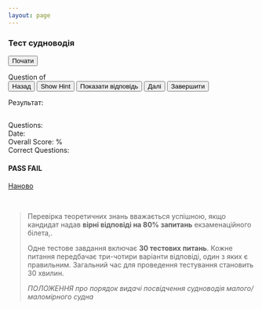 ```yaml
---
layout: page
---
```


<link rel="stylesheet" href="/css/jsQuizEngine.css" />
<style type="text/css">
    .quiz .question:after {
        content: "Запитання № " attr(number);
        color: #828282;
    }
</style>

<script src="/js/jquery-1.11.2.js"></script>
<script src="/js/knockout-2.2.1.js"></script>
<script src="/js/bootstrap.min.js"></script>
<script src="/js/jsQuizEngine.js"></script>
<script>
    var quizEngine = null;
    var quizUrl = '/quiz/test.xml';
    $(function () {
        quizEngine = jsQuizEngine($('#jsQuizEngine'), { quizUrl: quizUrl });
    });
</script>

<section class="container" id="test">
    <div id="jsQuizEngine">
        <section id="title" data-bind="visible: !quizStarted()">
            <div class="jumbotron">
                <h1>Тест судноводія</h1>
                <p data-bind="text: quizSubTitle"></p>
                <p><button class="btn btn-primary btn-lg" data-bind="click: startQuiz">Почати</button></p>
            </div>
        </section>
        <section class="quiz" data-bind="visible: quizStarted() &amp;&amp; !quizComplete()">
            <div>Question <span data-bind="text: currentQuestionIndex"></span> of <span data-bind="text: questionCount"></span></div>
            <div class="progress">
                <div class="progress-bar" role="progressbar" aria-valuenow="0" aria-valuemin="0" aria-valuemax="100" data-bind="attr: { 'aria-valuenow': currentProgress }, style: { width: currentProgress() + '%' }"></div>
            </div>
            <button class="btn btn-default" data-bind="click: movePreviousQuestion, disable: currentQuestionIsFirst">Назад</button>
            <button class="btn btn-default" data-bind="click: showCurrentQuestionHint, visible: currentQuestionHasHint()">Show Hint</button>
            <button class="btn btn-default" data-bind="click: showCurrentQuestionAnswer">Показати відповідь</button>
            <button class="btn btn-primary" data-bind="click: moveNextQuestion, disable: currentQuestionIsLast, visible: !currentQuestionIsLast()">Далі</button>
            <button class="btn btn-primary" data-bind="click: calculateScore, visible: currentQuestionIsLast">Завершити</button>
            <div class="question-pool"></div>
        </section>
        <section class="score" data-bind="visible: quizComplete">
            <p>Результат:</p>
            <h2 data-bind="text: quizTitle"></h2>
            <h3 data-bind="text: quizSubTitle"></h3>
            <div>Questions: <span data-bind="text: questionCount"></span></div>
            <div>Date: <span data-bind="text: calculatedScoreDate"></span></div>
            <div>Overall Score: <span data-bind="text: calculatedScore"></span>%</div>
            <div>Correct Questions: <span data-bind="text: totalQuestionsCorrect"></span></div>
            <div class="progress">
                <div class="progress-bar" role="progressbar" aria-valuenow="0" aria-valuemin="0" aria-valuemax="100" data-bind="attr: { 'aria-valuenow': calculatedScore }, style: { width: calculatedScore() + '%' }, css: { 'progress-bar-success': quizPassed, 'progress-bar-danger': !quizPassed() }"></div>
            </div>
            <div class="pass-indicator">
                <h4 data-bind="css: { 'text-success': quizPassed, 'text-danger': !quizPassed() }">
                    <span data-bind="visible: quizPassed">PASS</span>
                    <span data-bind="visible: !quizPassed()">FAIL</span>
                </h4>
            </div>
            <a href="#" onclick="location.reload()" class="btn btn-primary btn-lg" data-bind="click: startQuiz">Наново</a>
            <div style="margin-top: 45px;">
                <blockquote class="blockquote">
                    <p>Перевірка теоретичних знань вважається успішною, якщо кандидат надав
                    <b>вірні відповіді на 80% запитань</b> екзаменаційного білета,.</p>
                    <p>Одне тестове завдання включає <b>30 тестових питань</b>.
                    Кожне питання передбачає три-чотири варіанти відповіді, один з яких є правильним.
                    Загальний час для проведення тестування становить 30 хвилин.</p>
                    <div class="blockquote-footer">
                        <cite title="Source Title">ПОЛОЖЕННЯ
                        про порядок видачі посвідчення судноводія малого/маломірного судна</cite>
                    </div>
                </blockquote>
            </div>
        </section>
    </div>
</section>
